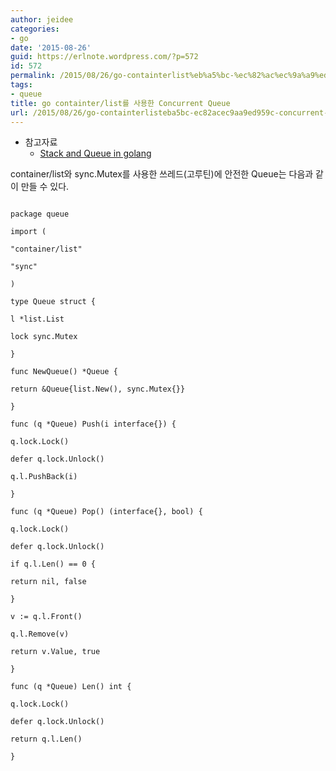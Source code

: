 ```yaml
---
author: jeidee
categories:
- go
date: '2015-08-26'
guid: https://erlnote.wordpress.com/?p=572
id: 572
permalink: /2015/08/26/go-containterlist%eb%a5%bc-%ec%82%ac%ec%9a%a9%ed%95%9c-concurrent-queue/
tags:
- queue
title: go containter/list를 사용한 Concurrent Queue
url: /2015/08/26/go-containterlisteba5bc-ec82acec9aa9ed959c-concurrent-queue
---
```


  * 참고자료 
      * [Stack and Queue in golang](https://gist.github.com/moraes/2141121)

container/list와 sync.Mutex를 사용한 쓰레드(고루틴)에 안전한 Queue는 다음과 같이 만들 수 있다.

```
  
package queue

import (
      
"container/list"
      
"sync"
  
)

type Queue struct {
      
l *list.List
      
lock sync.Mutex
  
}

func NewQueue() *Queue {
      
return &Queue{list.New(), sync.Mutex{}}
  
}

func (q *Queue) Push(i interface{}) {
      
q.lock.Lock()
      
defer q.lock.Unlock()

q.l.PushBack(i)
  
}

func (q *Queue) Pop() (interface{}, bool) {
      
q.lock.Lock()
      
defer q.lock.Unlock()

if q.l.Len() == 0 {
          
return nil, false
      
}

v := q.l.Front()
      
q.l.Remove(v)

return v.Value, true
  
}

func (q *Queue) Len() int {
      
q.lock.Lock()
      
defer q.lock.Unlock()

return q.l.Len()
  
}
  
```